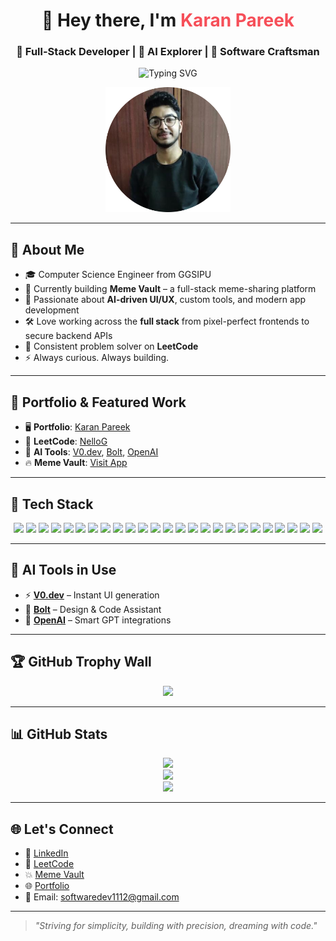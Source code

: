 <h1 align="center">👋 Hey there, I'm <span style="color:#f64f59;">Karan Pareek</span></h1>
<h3 align="center">🚀 Full-Stack Developer | 🧠 AI Explorer | 🎯 Software Craftsman</h3>

<p align="center">
  <img src="https://readme-typing-svg.demolab.com?font=Fira+Code&pause=1000&color=F76B8A&center=true&width=435&lines=I+build+impactful+full-stack+apps;Exploring+AI-powered+development;Let's+build+something+amazing!" alt="Typing SVG" />
</p>

<p align="center">
  <img src="https://github.com/NelloGamerz/NelloGamerz/blob/main/My%20image-modified.png" alt="Karan Pareek" width="200" />
</p>

---

## 🧠 About Me

- 🎓 Computer Science Engineer from GGSIPU  
- 💼 Currently building **Meme Vault** – a full-stack meme-sharing platform  
- 🧠 Passionate about **AI-driven UI/UX**, custom tools, and modern app development  
- 🛠️ Love working across the **full stack** from pixel-perfect frontends to secure backend APIs  
- 🎯 Consistent problem solver on **LeetCode**  
- ⚡ Always curious. Always building.

---

## 💼 Portfolio & Featured Work

- 🖥️ **Portfolio**: [Karan Pareek](https://personal-portfolio-seven-dusky.vercel.app/)  
- 🧠 **LeetCode**: [NelloG](https://leetcode.com/u/NelloG/)  
- 🤖 **AI Tools**: [V0.dev](https://v0.dev), [Bolt](https://boltai.com), [OpenAI](https://openai.com)  
- 🔥 **Meme Vault**: [Visit App](https://meme-vault-blond.vercel.app/)

---

## 🧰 Tech Stack

<p align="center">
  <!-- Core Languages -->
  <img src="https://img.shields.io/badge/Java-007396?style=for-the-badge&logo=java&logoColor=white"/>
  <img src="https://img.shields.io/badge/C%23-239120?style=for-the-badge&logo=c-sharp&logoColor=white"/>
  <img src="https://img.shields.io/badge/Python-3776AB?style=for-the-badge&logo=python&logoColor=white"/>
  <img src="https://img.shields.io/badge/Kotlin-7F52FF?style=for-the-badge&logo=kotlin&logoColor=white"/>
  <img src="https://img.shields.io/badge/TypeScript-3178C6?style=for-the-badge&logo=typescript&logoColor=white"/>
  <img src="https://img.shields.io/badge/SQL-003B57?style=for-the-badge&logo=postgresql&logoColor=white"/>

  <!-- Frontend & Styling -->
  <img src="https://img.shields.io/badge/React-20232a?style=for-the-badge&logo=react&logoColor=61DAFB"/>
  <img src="https://img.shields.io/badge/Angular-DD0031?style=for-the-badge&logo=angular&logoColor=white"/>
  <img src="https://img.shields.io/badge/Vite-646CFF?style=for-the-badge&logo=vite&logoColor=white"/>
  <img src="https://img.shields.io/badge/HTML5-E34F26?style=for-the-badge&logo=html5&logoColor=white"/>
  <img src="https://img.shields.io/badge/CSS3-1572B6?style=for-the-badge&logo=css3&logoColor=white"/>
  <img src="https://img.shields.io/badge/Tailwind-38B2AC?style=for-the-badge&logo=tailwindcss&logoColor=white"/>

  <!-- Backend & DevOps -->
  <img src="https://img.shields.io/badge/SpringBoot-6DB33F?style=for-the-badge&logo=springboot&logoColor=white"/>
  <img src="https://img.shields.io/badge/Postman-FF6C37?style=for-the-badge&logo=postman&logoColor=white"/>
  <img src="https://img.shields.io/badge/MongoDB-4EA94B?style=for-the-badge&logo=mongodb&logoColor=white"/>
  <img src="https://img.shields.io/badge/Redis-DC382D?style=for-the-badge&logo=redis&logoColor=white"/>
  <img src="https://img.shields.io/badge/Cloudinary-3448C5?style=for-the-badge&logo=cloudinary&logoColor=white"/>
  <img src="https://img.shields.io/badge/Firebase-FFCA28?style=for-the-badge&logo=firebase&logoColor=white"/>
  <img src="https://img.shields.io/badge/GCP-4285F4?style=for-the-badge&logo=googlecloud&logoColor=white"/>
  <img src="https://img.shields.io/badge/Docker-2496ED?style=for-the-badge&logo=docker&logoColor=white"/>
  <img src="https://img.shields.io/badge/Git-F05032?style=for-the-badge&logo=git&logoColor=white"/>
  <img src="https://img.shields.io/badge/PostgreSQL-4169E1?style=for-the-badge&logo=postgresql&logoColor=white"/>
  <img src="https://img.shields.io/badge/JWT-000000?style=for-the-badge&logo=jsonwebtokens&logoColor=white"/>
  <img src="https://img.shields.io/badge/Vercel-000000?style=for-the-badge&logo=vercel&logoColor=white"/>
  <img src="https://img.shields.io/badge/Render-46E3B7?style=for-the-badge&logo=render&logoColor=white"/>
</p>


---

## 🧠 AI Tools in Use

- ⚡ **[V0.dev](https://v0.dev)** – Instant UI generation  
- 🤖 **[Bolt](https://boltai.com)** – Design & Code Assistant  
- 🧠 **[OpenAI](https://openai.com)** – Smart GPT integrations

---

## 🏆 GitHub Trophy Wall

<p align="center">
  <img src="https://github-profile-trophy.vercel.app/?username=NelloGamerz&theme=dracula&column=7" />
</p>

---

## 📊 GitHub Stats

<p align="center">
  <img src="https://github-readme-streak-stats.herokuapp.com?user=NelloGamerz&theme=tokyonight" />
  <br/>
  <img src="https://github-readme-stats.vercel.app/api?username=NelloGamerz&show_icons=true&theme=radical" />
  <br/>
  <img src="https://github-readme-stats.vercel.app/api/top-langs/?username=NelloGamerz&layout=compact&theme=tokyonight" />
</p>

---

## 🌐 Let's Connect

- 🔗 [LinkedIn](https://www.linkedin.com/in/karan-pareek-337067270)
- 🧠 [LeetCode](https://leetcode.com/u/NelloG/)
- 💥 [Meme Vault](https://meme-vault-blond.vercel.app/)
- 🌐 [Portfolio](https://personal-portfolio-seven-dusky.vercel.app/)
- 📧 Email: softwaredev1112@gmail.com

---

> _"Striving for simplicity, building with precision, dreaming with code."_
